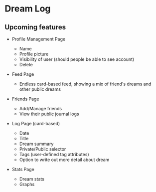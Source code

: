# Dream Log

## Upcoming features

* Profile Management Page
  * Name
  * Profile picture
  * Visibility of user (should people be able to see account)
  * Delete

* Feed Page
  * Endless card-based feed, showing a mix of friend's dreams and other public dreams

* Friends Page
  * Add/Manage friends
  * View their public journal logs

* Log Page (card-based)
  * Date
  * Title
  * Dream summary
  * Private/Public selector
  * Tags (user-defined tag attributes)
  * Option to write out more detail about dream

* Stats Page
  * Dream stats
  * Graphs
